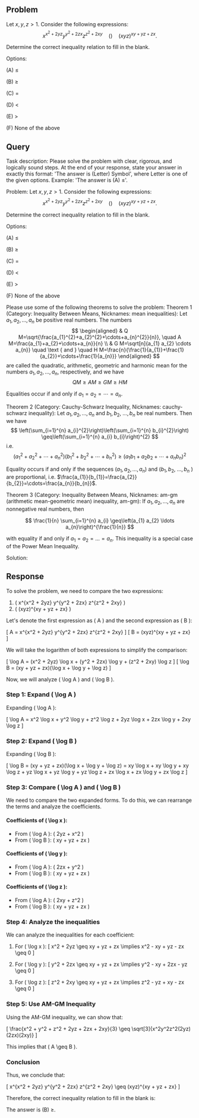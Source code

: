 ## Problem

Let $x, y, z > 1$. Consider the following expressions:
$$
x^{x^2+2yz} y^{y^2+2zx} z^{z^2+2xy} \quad () \quad (xyz)^{xy+yz+zx}.
$$

Determine the correct inequality relation to fill in the blank.

Options:

(A) $\leq$ 

(B) $\geq$

(C) $=$ 

(D) $<$

(E) $>$

(F) None of the above

## Query

Task description: Please solve the problem with clear, rigorous, and logically sound steps. At the end of your response, state your answer in exactly this format: 'The answer is (Letter) Symbol', where Letter is one of the given options. Example: 'The answer is (A) $\leq$'.

Problem: Let $x, y, z > 1$. Consider the following expressions:
$$
x^{x^2+2yz} y^{y^2+2zx} z^{z^2+2xy} \quad () \quad (xyz)^{xy+yz+zx}.
$$

Determine the correct inequality relation to fill in the blank.

Options:

(A) $\leq$ 

(B) $\geq$

(C) $=$ 

(D) $<$

(E) $>$

(F) None of the above

Please use some of the following theorems to solve the problem:
Theorem 1 (Category: Inequality Between Means, Nicknames: mean inequalities): Let $a_{1}, a_{2}, \ldots, a_{n}$ be positive real numbers. The numbers
$$
\begin{aligned}
& Q M=\sqrt{\frac{a_{1}^{2}+a_{2}^{2}+\cdots+a_{n}^{2}}{n}}, \quad A M=\frac{a_{1}+a_{2}+\cdots+a_{n}}{n} \\
& G M=\sqrt[n]{a_{1} a_{2} \cdots a_{n}} \quad \text { and } \quad H M=\frac{n}{\frac{1}{a_{1}}+\frac{1}{a_{2}}+\cdots+\frac{1}{a_{n}}}
\end{aligned}
$$
are called the quadratic, arithmetic, geometric and harmonic mean for the numbers $a_{1}, a_{2}, \ldots, a_{n}$, respectively, and we have
$$
Q M \geq A M \geq G M \geq H M
$$

Equalities occur if and only if $a_{1}=a_{2}=\cdots=a_{n}$.

Theorem 2 (Category: Cauchy-Schwarz Inequality, Nicknames: cauchy-schwarz inequality): Let $a_{1}, a_{2}, \ldots, a_{n}$ and $b_{1}, b_{2}$, $\ldots, b_{n}$ be real numbers. Then we have
$$
\left(\sum_{i=1}^{n} a_{i}^{2}\right)\left(\sum_{i=1}^{n} b_{i}^{2}\right) \geq\left(\sum_{i=1}^{n} a_{i} b_{i}\right)^{2}
$$
i.e.
$$
\left(a_{1}^{2}+a_{2}^{2}+\cdots+a_{n}^{2}\right)\left(b_{1}^{2}+b_{2}^{2}+\cdots+b_{n}^{2}\right) \geq\left(a_{1} b_{1}+a_{2} b_{2}+\cdots+a_{n} b_{n}\right)^{2}
$$

Equality occurs if and only if the sequences $\left(a_{1}, a_{2}, \ldots, a_{n}\right)$ and $\left(b_{1}, b_{2}\right.$, $\ldots, b_{n}$ ) are proportional, i.e. $\frac{a_{1}}{b_{1}}=\frac{a_{2}}{b_{2}}=\cdots=\frac{a_{n}}{b_{n}}$.

Theorem 3 (Category: Inequality Between Means, Nicknames: am-gm (arithmetic mean-geometric mean) inequality, am-gm): If $a_{1}, a_{2}, \ldots, a_{n}$ are nonnegative real numbers, then

$$
\frac{1}{n} \sum_{i=1}^{n} a_{i} \geq\left(a_{1} a_{2} \ldots a_{n}\right)^{\frac{1}{n}}
$$

with equality if and only if $a_{1}=a_{2}=\ldots=a_{n}$. This inequality is a special case of the Power Mean Inequality.

Solution:

## Response

To solve the problem, we need to compare the two expressions:

1. \( x^{x^2 + 2yz} y^{y^2 + 2zx} z^{z^2 + 2xy} \)
2. \( (xyz)^{xy + yz + zx} \)

Let's denote the first expression as \( A \) and the second expression as \( B \):

\[
A = x^{x^2 + 2yz} y^{y^2 + 2zx} z^{z^2 + 2xy}
\]
\[
B = (xyz)^{xy + yz + zx}
\]

We will take the logarithm of both expressions to simplify the comparison:

\[
\log A = (x^2 + 2yz) \log x + (y^2 + 2zx) \log y + (z^2 + 2xy) \log z
\]
\[
\log B = (xy + yz + zx)(\log x + \log y + \log z)
\]

Now, we will analyze \( \log A \) and \( \log B \).

### Step 1: Expand \( \log A \)

Expanding \( \log A \):

\[
\log A = x^2 \log x + y^2 \log y + z^2 \log z + 2yz \log x + 2zx \log y + 2xy \log z
\]

### Step 2: Expand \( \log B \)

Expanding \( \log B \):

\[
\log B = (xy + yz + zx)(\log x + \log y + \log z) = xy \log x + xy \log y + xy \log z + yz \log x + yz \log y + yz \log z + zx \log x + zx \log y + zx \log z
\]

### Step 3: Compare \( \log A \) and \( \log B \)

We need to compare the two expanded forms. To do this, we can rearrange the terms and analyze the coefficients.

#### Coefficients of \( \log x \):

- From \( \log A \): \( 2yz + x^2 \)
- From \( \log B \): \( xy + yz + zx \)

#### Coefficients of \( \log y \):

- From \( \log A \): \( 2zx + y^2 \)
- From \( \log B \): \( xy + yz + zx \)

#### Coefficients of \( \log z \):

- From \( \log A \): \( 2xy + z^2 \)
- From \( \log B \): \( xy + yz + zx \)

### Step 4: Analyze the inequalities

We can analyze the inequalities for each coefficient:

1. For \( \log x \):
   \[
   x^2 + 2yz \geq xy + yz + zx \implies x^2 - xy + yz - zx \geq 0
   \]

2. For \( \log y \):
   \[
   y^2 + 2zx \geq xy + yz + zx \implies y^2 - xy + 2zx - yz \geq 0
   \]

3. For \( \log z \):
   \[
   z^2 + 2xy \geq xy + yz + zx \implies z^2 - yz + xy - zx \geq 0
   \]

### Step 5: Use AM-GM Inequality

Using the AM-GM inequality, we can show that:

\[
\frac{x^2 + y^2 + z^2 + 2yz + 2zx + 2xy}{3} \geq \sqrt[3]{x^2y^2z^2(2yz)(2zx)(2xy)}
\]

This implies that \( A \geq B \).

### Conclusion

Thus, we conclude that:

\[
x^{x^2 + 2yz} y^{y^2 + 2zx} z^{z^2 + 2xy} \geq (xyz)^{xy + yz + zx}
\]

Therefore, the correct inequality relation to fill in the blank is:

The answer is (B) $\geq$.